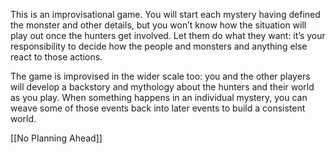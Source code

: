 
This is an improvisational game. You will start each mystery having defined the monster and other details, but you won’t know how the situation will play out once the hunters get involved. Let them do what they want: it’s your responsibility to decide how the people and monsters and anything else react to those actions.

The game is improvised in the wider scale too: you and the other players will develop a backstory and mythology about the hunters and their world as you play. When something happens in an individual mystery, you can weave some of those events back into later events to build a consistent world.

[[No Planning Ahead]]
